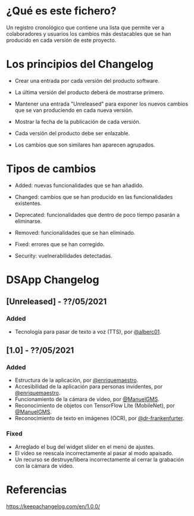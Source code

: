 # ¿Qué es este fichero?

Un registro cronológico que contiene una lista que permite ver a colaboradores y usuarios los cambios más destacables que se han producido en cada versión de este proyecto.

# Los principios del Changelog

  * Crear una entrada por cada versión del producto software.

  * La última versión del producto deberá de mostrarse primero.
  
  * Mantener una entrada "Unreleased" para exponer los nuevos cambios que se van produciendo en cada nueva versión.
  
  * Mostrar la fecha de la publicación de cada versión.

  * Cada versión del producto debe ser enlazable.

  * Los cambios que son similares han aparecen agrupados.
  
# Tipos de cambios

  * Added: nuevas funcionalidades que se han añadido.

  * Changed: cambios que se han producido en las funcionalidades existentes.
  
  * Deprecated: funcionalidades que dentro de poco tiempo pasarán a eliminarse.
  
  * Removed: funcionalidades que se han eliminado.
   
  * Fixed: errores que se han corregido.
  
  * Security: vuelnerabilidades detectadas.

# DSApp Changelog

## [Unreleased] - ??/05/2021

### Added
 - Tecnología para pasar de texto a voz (TTS), por [@alberc01](https://github.com/alberc01).

## [1.0] - ??/05/2021

### Added
 - Estructura de la aplicación, por [@enriquemaestro](https://github.com/enriquemaestro).
 - Accesibilidad de la aplicación para personas invidentes, por [@enriquemaestro](https://github.com/enriquemaestro).
 - Funcionamiento de la cámara de vídeo, por [@ManuelGMS](https://github.com/ManuelGMS).
 - Reconocimiento de objetos con TensorFlow Lite (MobileNet), por [@ManuelGMS](https://github.com/ManuelGMS).
 - Reconocimiento de texto en imágenes (OCR), por [@dr-frankenfurter](https://github.com/dr-frankenfurter).
 
### Fixed
 - Arreglado el bug del widget slider en el menú de ajustes.
 - El vídeo se reescala incorrectamente al pasar al modo apaisado.
 - Un recurso se destruye/libera incorrectamente al cerrar la grabación con la cámara de vídeo.

# Referencias

https://keepachangelog.com/en/1.0.0/
